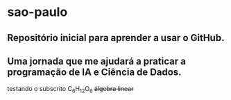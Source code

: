 # sao-paulo
## Repositório inicial para aprender a usar o GitHub.
Uma **jornada** que me ajudará a praticar a programação de IA e Ciência de Dados.
---
testando o subscrito C<sub>6</sub>H<sub>12</sub>O<sub>6</sub>
~~álgebra linear~~
